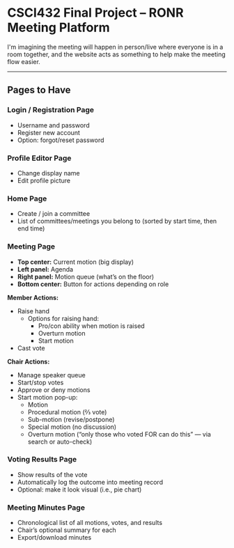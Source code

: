 # CSCI432 Final Project – RONR Meeting Platform

I'm imagining the meeting will happen in person/live where everyone is in a room together, and the website acts as something to help make the meeting flow easier.

---

## Pages to Have

### Login / Registration Page
- Username and password
- Register new account
- Option: forgot/reset password

### Profile Editor Page
- Change display name
- Edit profile picture

### Home Page
- Create / join a committee
- List of committees/meetings you belong to (sorted by start time, then end time)

### Meeting Page
- **Top center:** Current motion (big display)
- **Left panel:** Agenda
- **Right panel:** Motion queue (what’s on the floor)
- **Bottom center:** Button for actions depending on role

**Member Actions:**
- Raise hand
  - Options for raising hand:
    - Pro/con ability when motion is raised
    - Overturn motion
    - Start motion
- Cast vote

**Chair Actions:**
- Manage speaker queue
- Start/stop votes
- Approve or deny motions
- Start motion pop-up:
  - Motion
  - Procedural motion (⅔ vote)
  - Sub-motion (revise/postpone)
  - Special motion (no discussion)
  - Overturn motion (“only those who voted FOR can do this” — via search or auto-check)

### Voting Results Page
- Show results of the vote
- Automatically log the outcome into meeting record
- Optional: make it look visual (i.e., pie chart)

### Meeting Minutes Page
- Chronological list of all motions, votes, and results
- Chair’s optional summary for each
- Export/download minutes
